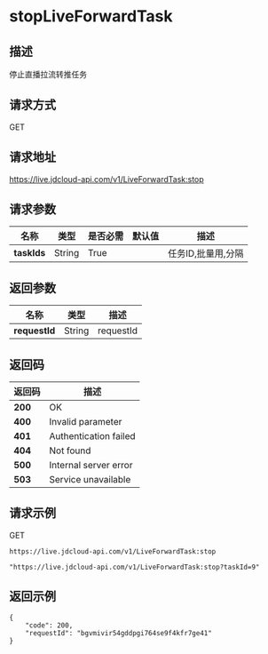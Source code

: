 # stopLiveForwardTask


## 描述
停止直播拉流转推任务


## 请求方式
GET

## 请求地址
https://live.jdcloud-api.com/v1/LiveForwardTask:stop


## 请求参数
|名称|类型|是否必需|默认值|描述|
|---|---|---|---|---|
|**taskIds**|String|True| |任务ID,批量用,分隔<br>|


## 返回参数
|名称|类型|描述|
|---|---|---|
|**requestId**|String|requestId|


## 返回码
|返回码|描述|
|---|---|
|**200**|OK|
|**400**|Invalid parameter|
|**401**|Authentication failed|
|**404**|Not found|
|**500**|Internal server error|
|**503**|Service unavailable|

## 请求示例
GET
```
https://live.jdcloud-api.com/v1/LiveForwardTask:stop

```

```
"https://live.jdcloud-api.com/v1/LiveForwardTask:stop?taskId=9"
```

## 返回示例
```
{
    "code": 200, 
    "requestId": "bgvmivir54gddpgi764se9f4kfr7ge41"
}
```
